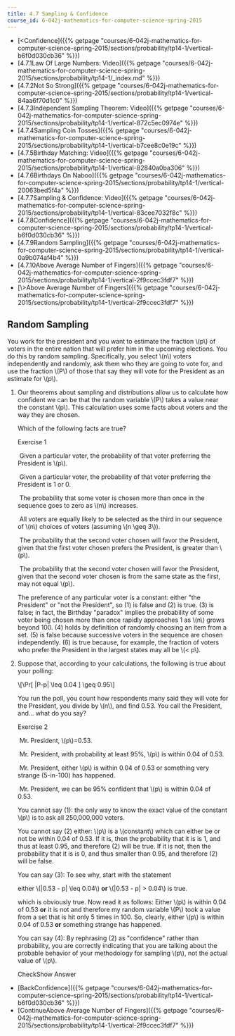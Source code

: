 ```yaml
---
title: 4.7 Sampling & Confidence
course_id: 6-042j-mathematics-for-computer-science-spring-2015
---
```

*   [<Confidence]({{% getpage "courses/6-042j-mathematics-for-computer-science-spring-2015/sections/probability/tp14-1/vertical-b6f0d030cb36" %}})
*   [4.7.1Law Of Large Numbers: Video]({{% getpage "courses/6-042j-mathematics-for-computer-science-spring-2015/sections/probability/tp14-1/_index.md" %}})
*   [4.7.2Not So Strong]({{% getpage "courses/6-042j-mathematics-for-computer-science-spring-2015/sections/probability/tp14-1/vertical-84aa6f70d1c0" %}})
*   [4.7.3Independent Sampling Theorem: Video]({{% getpage "courses/6-042j-mathematics-for-computer-science-spring-2015/sections/probability/tp14-1/vertical-872c5ec0974e" %}})
*   [4.7.4Sampling Coin Tosses]({{% getpage "courses/6-042j-mathematics-for-computer-science-spring-2015/sections/probability/tp14-1/vertical-b7cee8c0e19c" %}})
*   [4.7.5Birthday Matching: Video]({{% getpage "courses/6-042j-mathematics-for-computer-science-spring-2015/sections/probability/tp14-1/vertical-82840a0ba306" %}})
*   [4.7.6Birthdays On Naboo]({{% getpage "courses/6-042j-mathematics-for-computer-science-spring-2015/sections/probability/tp14-1/vertical-20063bed5f4a" %}})
*   [4.7.7Sampling & Confidence: Video]({{% getpage "courses/6-042j-mathematics-for-computer-science-spring-2015/sections/probability/tp14-1/vertical-83cee7032f8c" %}})
*   [4.7.8Confidence]({{% getpage "courses/6-042j-mathematics-for-computer-science-spring-2015/sections/probability/tp14-1/vertical-b6f0d030cb36" %}})
*   [4.7.9Random Sampling]({{% getpage "courses/6-042j-mathematics-for-computer-science-spring-2015/sections/probability/tp14-1/vertical-0a9b074af4b4" %}})
*   [4.7.10Above Average Number of Fingers]({{% getpage "courses/6-042j-mathematics-for-computer-science-spring-2015/sections/probability/tp14-1/vertical-2f9ccec3fdf7" %}})
*   [\\>Above Average Number of Fingers]({{% getpage "courses/6-042j-mathematics-for-computer-science-spring-2015/sections/probability/tp14-1/vertical-2f9ccec3fdf7" %}})

Random Sampling
---------------

  

You work for the president and you want to estimate the fraction \\(p\\) of voters in the entire nation that will prefer him in the upcoming elections. You do this by random sampling. Specifically, you select \\(n\\) voters independently and randomly, ask them who they are going to vote for, and use the fraction \\(P\\) of those that say they will vote for the President as an estimate for \\(p\\).

1.  Our theorems about sampling and distributions allow us to calculate how confident we can be that the random variable \\(P\\) takes a value near the constant \\(p\\). This calculation uses some facts about voters and the way they are chosen.
    
    Which of the following facts are true?
    
    Exercise 1
    
    &nbsp;Given a particular voter, the probability of that voter preferring the President is \\(p\\).&nbsp;
    
    &nbsp;Given a particular voter, the probability of that voter preferring the President is 1 or 0.&nbsp;
    
    &nbsp;The probability that some voter is chosen more than once in the sequence goes to zero as \\(n\\) increases.&nbsp;
    
    &nbsp;All voters are equally likely to be selected as the third in our sequence of \\(n\\) choices of voters (assuming \\(n \\geq 3\\)).&nbsp;
    
    &nbsp;The probability that the second voter chosen will favor the President, given that the first voter chosen prefers the President, is greater than \\(p\\).&nbsp;
    
    &nbsp;The probability that the second voter chosen will favor the President, given that the second voter chosen is from the same state as the first, may not equal \\(p\\).&nbsp;
    
    The preference of any particular voter is a constant: either "the President" or "not the President", so (1) is false and (2) is true. (3) is false; in fact, the Birthday "paradox" implies the probability of some voter being chosen more than once rapidly approaches 1 as \\(n\\) grows beyond 100. (4) holds by definition of randomly choosing an item from a set. (5) is false because successive voters in the sequence are chosen independently. (6) is true because, for example, the fraction of voters who prefer the President in the largest states may all be \\(< p\\).
    
  
3.  Suppose that, according to your calculations, the following is true about your polling:
    
    \\\[\\Pr\[ |P-p| \\leq 0.04 \] \\geq 0.95\\\]
    
    You run the poll, you count how respondents many said they will vote for the President, you divide by \\(n\\), and find 0.53. You call the President, and... what do you say?
    
    Exercise 2
    
    &nbsp;Mr. President, \\(p\\)=0.53.&nbsp;
    
    &nbsp;Mr. President, with probability at least 95%, \\(p\\) is within 0.04 of 0.53.&nbsp;
    
    &nbsp;Mr. President, either \\(p\\) is within 0.04 of 0.53 or something very strange (5-in-100) has happened.&nbsp;
    
    &nbsp;Mr. President, we can be 95% confident that \\(p\\) is within 0.04 of 0.53.&nbsp;
    
    You cannot say (1): the only way to know the exact value of the constant \\(p\\) is to ask all 250,000,000 voters.
    
    You cannot say (2) either: \\(p\\) is a \\(constant\\) which can either be or not be within 0.04 of 0.53. If it is, then the probability that it is is 1, and thus at least 0.95, and therefore (2) will be true. If it is not, then the probability that it is is 0, and thus smaller than 0.95, and therefore (2) will be false.
    
    You can say (3): To see why, start with the statement
    
    either \\(|0.53 - p| \\leq 0.04\\) **or** \\(|0.53 - p| > 0.04\\) is true.
    
    which is obviously true. Now read it as follows: Either \\(p\\) is within 0.04 of 0.53 **or** it is not and therefore my random variable \\(P\\) took a value from a set that is hit only 5 times in 100. So, clearly, either \\(p\\) is within 0.04 of 0.53 **or** something strange has happened.
    
    You can say (4): By rephrasing (2) as "confidence" rather than probability, you are correctly indicating that you are talking about the probable behavior of your methodology for sampling \\(p\\), not the actual value of \\(p\\).
    
    CheckShow Answer
    

*   [BackConfidence]({{% getpage "courses/6-042j-mathematics-for-computer-science-spring-2015/sections/probability/tp14-1/vertical-b6f0d030cb36" %}})
*   [ContinueAbove Average Number of Fingers]({{% getpage "courses/6-042j-mathematics-for-computer-science-spring-2015/sections/probability/tp14-1/vertical-2f9ccec3fdf7" %}})